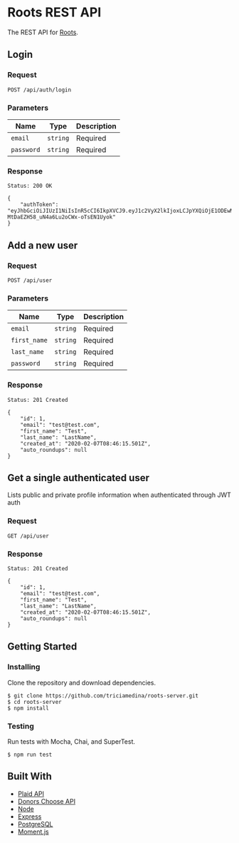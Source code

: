 # Roots REST API

The REST API for [Roots](https://github.com/triciamedina/roots-app).

## Login

### Request

`POST /api/auth/login`

### Parameters

| Name | Type | Description |
| ----------- | ----------- | ----------- | 
| `email` | `string` | Required |
| `password` | `string` | Required |

### Response

    Status: 200 OK

    {
        "authToken": "eyJhbGciOiJIUzI1NiIsInR5cCI6IkpXVCJ9.eyJ1c2VyX2lkIjoxLCJpYXQiOjE1ODEwMzY4NzMsInN1YiI6InRlc3RAdGVzdC5jb20ifQ.IHOl95oC2-MtDaEZH58_uN4a6Lu2oCWx-oTsEN1Uyok"
    }

## Add a new user

### Request

`POST /api/user`

### Parameters

| Name | Type | Description |
| ----------- | ----------- | ----------- | 
| `email` | `string` | Required |
| `first_name` | `string` | Required |
| `last_name` | `string` | Required |
| `password` | `string` | Required |

### Response

    Status: 201 Created

    {
        "id": 1,
        "email": "test@test.com",
        "first_name": "Test",
        "last_name": "LastName",
        "created_at": "2020-02-07T08:46:15.501Z",
        "auto_roundups": null
    }

## Get a single authenticated user

Lists public and private profile information when authenticated through JWT auth

### Request

`GET /api/user`

### Response

    Status: 201 Created

    {
        "id": 1,
        "email": "test@test.com",
        "first_name": "Test",
        "last_name": "LastName",
        "created_at": "2020-02-07T08:46:15.501Z",
        "auto_roundups": null
    }

## Getting Started

### Installing

Clone the repository and download dependencies.

```
$ git clone https://github.com/triciamedina/roots-server.git
$ cd roots-server
$ npm install
```

### Testing

Run tests with Mocha, Chai, and SuperTest.

```
$ npm run test
```

## Built With
- [Plaid API](https://plaid.com/docs/)
- [Donors Choose API](https://data.donorschoose.org/docs/overview/)
- [Node](https://nodejs.org/en/docs/)
- [Express](https://expressjs.com/)
- [PostgreSQL](https://www.postgresql.org/)
- [Moment.js](https://momentjs.com/)
